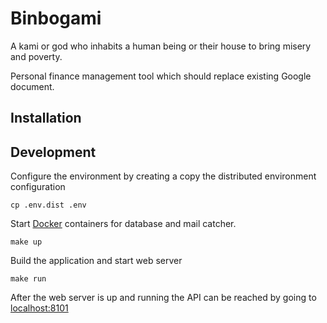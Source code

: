 # Binbogami

A kami or god who inhabits a human being or their house to bring misery and poverty.

Personal finance management tool which should replace existing Google document.

## Installation

## Development

Configure the environment by creating a copy the distributed environment configuration

```shell
cp .env.dist .env
```
Start [Docker](https://www.docker.com) containers for database and mail catcher.

```shell
make up
```

Build the application and start web server

```shell
make run
```
After the web server is up and running the API can be reached by going to [localhost:8101](http://localhost:8101/) 

